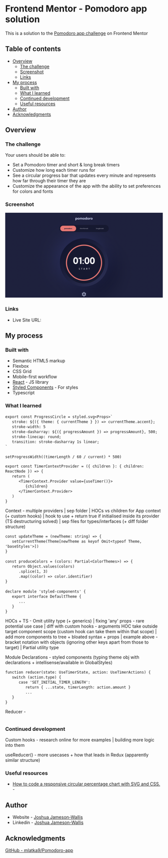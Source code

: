 # Frontend Mentor - Pomodoro app solution

This is a solution to the [Pomodoro app challenge](https://www.frontendmentor.io/challenges/pomodoro-app-KBFnycJ6G) on Frontend Mentor

## Table of contents

-  [Overview](#overview)
   -  [The challenge](#the-challenge)
   -  [Screenshot](#screenshot)
   -  [Links](#links)
-  [My process](#my-process)
   -  [Built with](#built-with)
   -  [What I learned](#what-i-learned)
   -  [Continued development](#continued-development)
   -  [Useful resources](#useful-resources)
-  [Author](#author)
-  [Acknowledgments](#acknowledgments)

## Overview

### The challenge

Your users should be able to:

-  Set a Pomodoro timer and short & long break timers
-  Customize how long each timer runs for
-  See a circular progress bar that updates every minute and represents how far through their timer they are
-  Customize the appearance of the app with the ability to set preferences for colors and fonts

### Screenshot

![](./Screenshot.png)

### Links

-  Live Site URL:

## My process

### Built with

-  Semantic HTML5 markup
-  Flexbox
-  CSS Grid
-  Mobile-first workflow
-  [React](https://reactjs.org/) - JS library
-  [Styled Components](https://styled-components.com/) - For styles
-  Typescript

### What I learned

```tsx
export const ProgressCircle = styled.svg<Props>`
   stroke: ${({ theme: { currentTheme } }) => currentTheme.accent};
   stroke-width: 5
   stroke-dasharray: ${({ progressAmount }) => progressAmount}, 500;
   stroke-linecap: round;
   transition: stroke-dasharray 1s linear;
`

setProgressWidth((timerLength / 60 / current) * 500)
```

```tsx
export const TimerContextProvider = ({ children }: { children: ReactNode }) => {
   return (
      <TimerContext.Provider value={useTimer()}>
         {children}
      </TimerContext.Provider>
   )
}
```

Context - multiple providers | sep folder | HOCs vs children for App context (+ custom hooks) | hook to use + return true if initialised inside its provider (TS destructuring solved) | sep files for types/interfaces (+ diff folder structure)

```tsx
const updateTheme = (newTheme: string) => {
   setCurrentTheme(Theme[newTheme as keyof Omit<typeof Theme, 'baseStyles'>])
}

const produceColors = (colors: Partial<ColorThemes>) => {
   return Object.values(colors)
      .splice(1, 3)
      .map((color) => color.identifier)
}

declare module 'styled-components' {
   export interface DefaultTheme {
      ...
   }
}
```

HOCs + TS - Omit utility type (+ generics) | fixing 'any' props - rare potential use case | diff with custom hooks - arguments HOC take outside target component scope (custom hook can take them within that scope) | add more components to tree + bloated syntax + props | example above - bracket notation with objects (ignoring other keys apart from those to target) | Partial utility type

Module Declarations - styled components (typing theme obj with declarations + intellisense/available in GlobalStyles)

```tsx
function reducer(state: UseTimerState, action: UseTimerActions) {
   switch (action.type) {
      case 'SET_INITIAL_TIMER_LENGTH':
         return { ...state, timerLength: action.amount }
         ...
   }
}
```

Reducer -

```tsx

```

### Continued development

Custom hooks - research online for more examples | building more logic into them

useReducer() - more usecases + how that leads in Redux (apparently similar structure)

### Useful resources

-  [How to code a responsive circular percentage chart with SVG and CSS.](https://medium.com/@pppped/how-to-code-a-responsive-circular-percentage-chart-with-svg-and-css-3632f8cd7705) -

## Author

-  Website - [Joshua Jameson-Wallis](https://joshuajamesonwallis.com)
-  Linkedin - [Joshua Jameson-Wallis]()

## Acknowledgments

[GitHub - mlatka9/Pomodoro-app](https://github.com/mlatka9/Pomodoro-app)

